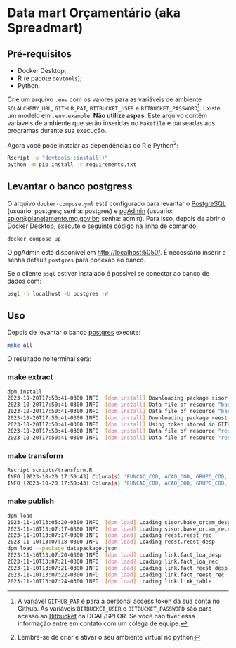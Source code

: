# Data mart Orçamentário (aka Spreadmart)

## Pré-requisitos

- Docker Desktop;
- R (e pacote `devtools`);
- Python.

Crie um arquivo `.env` com os valores para as variáveis de ambiente `SQLALCHEMY_URL`, `GITHUB_PAT`, `BITBUCKET_USER` e `BITBUCKET_PASSWORD`[^20231110T125652]. Existe um modelo em `.env.example`. __Não utilize aspas__. 
Este arquivo contêm variáveis de ambiente que serão inseridas no `Makefile` e parseadas aos programas durante sua execução.

[^20231110T125652]: A variável `GITHUB_PAT` é para a [personal access token](https://docs.github.com/en/authentication/keeping-your-account-and-data-secure/managing-your-personal-access-tokens) da sua conta no Github. As variáveis `BITBUCKET_USER` e `BITBUCKET_PASSWORD` são para acesso ao [Bitbucket](https://bitbucket.org/dcgf/workspace/overview/) da DCAF/SPLOR. Se você não tiver essa informação entre em contato com um colega de equipe.

Agora você pode instalar as dependências do R e Python[^20231110T125612]:

[^20231110T125612]: Lembre-se de criar e ativar o seu ambiente virtual no python

```bash
Rscript -e "devtools::install()"
python -m pip install -r requirements.txt
```

## Levantar o banco postgress

O arquivo `docker-compose.yml` está configurado para levantar o [PostgreSQL](https://www.postgresql.org/) (usuário: postgres; senha: postgres) e [pgAdmin](https://www.pgadmin.org/) (usuário: splor@planejamento.mg.gov.br; senha: admin). Para isso, depois de abrir o Docker Desktop, execute o seguinte código na linha de comando: 

```bash
docker compose up
```

O pgAdmin está disponível em <http://localhost:5050/>. É necessário inserir a senha default `postgres` para conexão ao banco.

Se o cliente `psql` estiver instalado é possível se conectar ao banco de dados com:

```bash
psql -h localhost -U postgres -W
```

## Uso

Depois de levantar o banco [postgres](https://github.com/splor-mg/postgresql-carga-despesa#instala%C3%A7%C3%A3o-e-configura%C3%A7%C3%A3o-do-docker) execute:

```bash
make all
```

O resultado no terminal será:

### make extract

```bash
dpm install
2023-10-20T17:50:41-0300 INFO  [dpm.install] Downloading package sisor....
2023-10-20T17:50:41-0300 INFO  [dpm.install] Data file of resource "base_orcam_despesa_item_fiscal" saved in "datapackages/sisor/data/base_orcam_despesa_item_fiscal.csv"
2023-10-20T17:50:41-0300 INFO  [dpm.install] Data file of resource "base_orcam_receita_fiscal" saved in "datapackages/sisor/data/base_orcam_receita_fiscal.csv"
2023-10-20T17:50:41-0300 INFO  [dpm.install] Downloading package reest....
2023-10-20T17:50:41-0300 INFO  [dpm.install] Using token stored in GITHUB_PAT for accessing data package reest
2023-10-20T17:50:41-0300 INFO  [dpm.install] Data file of resource "reest_rec" saved in "datapackages/reest/data/reest_rec.csv"
2023-10-20T17:50:41-0300 INFO  [dpm.install] Data file of resource "reest_desp" saved in "datapackages/reest/data/reest_desp.csv"
```

### make transform

```bash
Rscript scripts/transform.R
INFO [2023-10-20 17:50:43] Coluna(s) 'FUNCAO_COD, ACAO_COD, GRUPO_COD, IPU_COD' não está presente na base de dados. Criando chave nula 'chave_desp'
INFO [2023-10-20 17:50:43] Coluna(s) 'FUNCAO_COD, ACAO_COD, GRUPO_COD, IPU_COD' não está presente na base de dados. Criando chave nula 'chave_desp'
```

### make publish

```bash
dpm load
2023-11-10T13:05:20-0300 INFO  [dpm.load] Loading sisor.base_orcam_despesa_item_fiscal
2023-11-10T13:07:17-0300 INFO  [dpm.load] Loading sisor.base_orcam_receita_fiscal
2023-11-10T13:07:17-0300 INFO  [dpm.load] Loading reest.reest_rec
2023-11-10T13:07:18-0300 INFO  [dpm.load] Loading reest.reest_desp
dpm load --package datapackage.json
2023-11-10T13:07:20-0300 INFO  [dpm.load] Loading link.fact_loa_desp
2023-11-10T13:07:21-0300 INFO  [dpm.load] Loading link.fact_loa_rec
2023-11-10T13:07:21-0300 INFO  [dpm.load] Loading link.fact_reest_desp
2023-11-10T13:07:22-0300 INFO  [dpm.load] Loading link.fact_reest_rec
2023-11-10T13:07:24-0300 INFO  [dpm.load] Loading link.link_table
```
